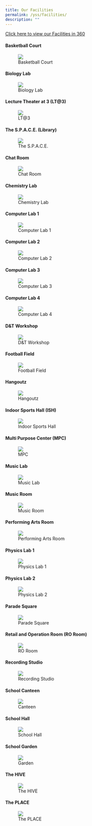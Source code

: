 ```yaml
---
title: Our Facilities
permalink: /yss/facilities/
description: ""
---
```

[Click here to view our Facilities in 360](https://kuula.co/share/collection/7PDqZ?logo=1&info=1&fs=1&vr=0&sd=1&thumbs=1)

#### Basketball Court
<figure><img src="/…"><figcaption>Basketball Court</figcaption></figure>

#### Biology Lab
<figure><img src="/…"><figcaption>Biology Lab</figcaption></figure> 

#### Lecture Theater at 3 (LT@3)
<figure><img src="/images/YSS/LT@3.png"><figcaption>LT@3</figcaption></figure> 

#### The S.P.A.C.E. (Library)
<figure><img src="/images/YSS/Library.png"><figcaption>The S.P.A.C.E.</figcaption></figure> 

#### Chat Room
<figure><img src="/.."><figcaption>Chat Room</figcaption></figure> 

#### Chemistry Lab
<figure><img src="/…"><figcaption>Chemistry Lab</figcaption></figure> 

#### Computer Lab 1
<figure><img src="/…"><figcaption>Computer Lab 1</figcaption></figure> 

#### Computer Lab 2
<figure><img src="/…"><figcaption>Computer Lab 2</figcaption></figure> 

#### Computer Lab 3
<figure><img src="/…"><figcaption>Computer Lab 3</figcaption></figure> 

#### Computer Lab 4
<figure><img src="/…"><figcaption>Computer Lab 4</figcaption></figure>

#### D&T Workshop
<figure><img src="/images/YSS/DnTWorkshop.jpeg"><figcaption>D&T Workshop</figcaption></figure> 

#### Football Field
<figure><img src="/…"><figcaption>Football Field</figcaption></figure> 

#### Hangoutz
<figure><img src="/…"><figcaption>Hangoutz</figcaption></figure>

#### Indoor Sports Hall (ISH)
<figure><img src="/…"><figcaption>Indoor Sports Hall</figcaption></figure> 

#### Multi Purpose Center (MPC)
<figure><img src="/images/YSS/MPC.png"><figcaption>MPC</figcaption></figure> 

#### Music Lab
<figure><img src="/…"><figcaption>Music Lab</figcaption></figure> 

#### Music Room
<figure><img src="/images/YSS/Music_Room.jpg"><figcaption>Music Room</figcaption></figure>

#### Performing Arts Room
<figure><img src="/…"><figcaption>Performing Arts Room</figcaption></figure> 

#### Physics Lab 1
<figure><img src="/images/YSS/Phy_Lab-1.jpeg"><figcaption>Physics Lab 1</figcaption></figure> 

#### Physics Lab 2
<figure><img src="/images/YSS/Phy_Lab-2.jpeg"><figcaption>Physics Lab 2</figcaption></figure> 

#### Parade Square
<figure><img src="/images/YSS/ParadeSquare.jpg"><figcaption>Parade Square</figcaption></figure> 

#### Retail and Operation Room (RO Room)
<figure><img src="/…"><figcaption>RO Room</figcaption></figure> 

#### Recording Studio
<figure><img src="/…"><figcaption>Recording Studio</figcaption></figure> 

#### School Canteen
<figure><img src="/…"><figcaption>Canteen</figcaption></figure>

#### School Hall
<figure><img src="/images/YSS/SchoolHall.png"><figcaption>School Hall</figcaption></figure> 

#### School Garden
<figure><img src="/images/YSS/Garden.jpg"><figcaption>Garden</figcaption></figure> 

#### The HIVE
<figure><img src="/…"><figcaption>The HIVE</figcaption></figure> 

#### The PLACE
<figure><img src="/…"><figcaption>The PLACE</figcaption></figure>